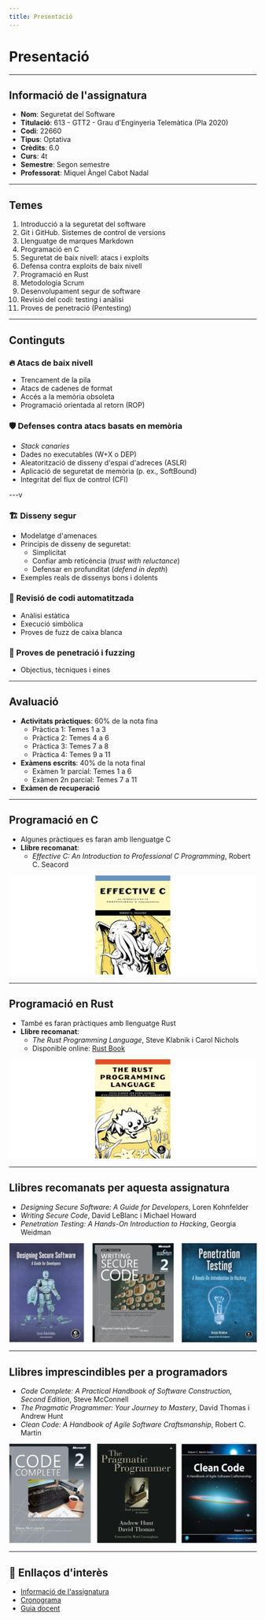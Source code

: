 ```yaml
---
title: Presentació
---
```


# Presentació

---

## Informació de l'assignatura

- **Nom**: Seguretat del Software
- **Titulació**: 613 - GTT2 - Grau d'Enginyeria Telemàtica (Pla 2020)
- **Codi**: 22660
- **Tipus**: Optativa
- **Crèdits**: 6.0
- **Curs**: 4t
- **Semestre**: Segon semestre
- **Professorat**: Miquel Àngel Cabot Nadal

---

## Temes

1. Introducció a la seguretat del software
2. Git i GitHub. Sistemes de control de versions
3. Llenguatge de marques Markdown
4. Programació en C
5. Seguretat de baix nivell: atacs i exploits
6. Defensa contra exploits de baix nivell
7. Programació en Rust
8. Metodologia Scrum
9. Desenvolupament segur de software
10. Revisió del codi: testing i anàlisi
11. Proves de penetració (Pentesting)

---

## Continguts

### 🔥 Atacs de baix nivell

- Trencament de la pila
- Atacs de cadenes de format
- Accés a la memòria obsoleta
- Programació orientada al retorn (ROP)

### 🛡️ Defenses contra atacs basats en memòria

- *Stack canaries*
- Dades no executables (W+X o DEP)
- Aleatorització de disseny d'espai d'adreces (ASLR)
- Aplicació de seguretat de memòria (p. ex., SoftBound)
- Integritat del flux de control (CFI)

---v

### 🏗️ Disseny segur

- Modelatge d'amenaces
- Principis de disseny de seguretat:
  - Simplicitat
  - Confiar amb reticència (*trust with reluctance*)
  - Defensar en profunditat (*defend in depth*)
- Exemples reals de dissenys bons i dolents

### 🧪 Revisió de codi automatitzada

- Anàlisi estàtica
- Execució simbòlica
- Proves de fuzz de caixa blanca

### 🎯 Proves de penetració i fuzzing

- Objectius, tècniques i eines

---

## Avaluació

- **Activitats pràctiques**: 60% de la nota fina
  - Pràctica 1: Temes 1 a 3
  - Pràctica 2: Temes 4 a 6
  - Pràctica 3: Temes 7 a 8
  - Pràctica 4: Temes 9 a 11
- **Exàmens escrits**: 40% de la nota final
  - Exàmen 1r parcial: Temes 1 a 6
  - Exàmen 2n parcial: Temes 7 a 11
- **Exàmen de recuperació**

---

## Programació en C

- Algunes pràctiques es faran amb llenguatge C
- **Llibre recomanat**:
  - *Effective C: An Introduction to Professional C Programming*, Robert C. Seacord

![Effective C](./img/effective_c.png)

---

## Programació en Rust

- També es faran pràctiques amb llenguatge Rust
- **Llibre recomanat**:
  - *The Rust Programming Language*, Steve Klabnik i Carol Nichols
  - Disponible online: [Rust Book](https://doc.rust-lang.org/book/)

![The Rust Programming Language](./img/rust_book.png)

---

## Llibres recomanats per aquesta assignatura

- *Designing Secure Software: A Guide for Developers*, Loren Kohnfelder
- *Writing Secure Code*, David LeBlanc i Michael Howard
- *Penetration Testing: A Hands-On Introduction to Hacking*, Georgia Weidman

![Llibres per assignatura](./img/books1.png)

---

## Llibres imprescindibles per a programadors

- *Code Complete: A Practical Handbook of Software Construction, Second Edition*, Steve McConnell
- *The Pragmatic Programmer: Your Journey to Mastery*, David Thomas i Andrew Hunt
- *Clean Code: A Handbook of Agile Software Craftsmanship*, Robert C. Martin

![Llibres per programadors](./img/books2.png)

---

## 🔗 Enllaços d'interès

- [Informació de l'assignatura](https://estudis.uib.cat/estudis-de-grau/grau/telematica/GTT2-P/22660/index.html)
- [Cronograma](https://academic.uib.es/pds/consultaPublica/look[conpub]InicioPubHora?entradaPublica=true&lock=true&idiomaPais=ca.ES&planDocente=2024&centro=9399&estudio=331&planEstudio=613&curso=4&trimestre=S/2&asignatura22660=22660&&grupo0=4&consultarAsignaturaGrupoPrivada=S)
- [Guia docent](https://academic.uib.es/doa/consultaPublica/look%5bconpub%5dMostrarPubGuiaDocAs?entradaPublica=true&idiomaPais=ca.ES&_anoAcademico=2024&_codAsignatura=22660)
